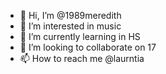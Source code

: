 - 👋 Hi, I’m @1989meredith
- 👀 I’m interested in music
- 🌱 I’m currently learning in HS
- 💞️ I’m looking to collaborate on 17
- 📫 How to reach me @laurntia

<!---
1989meredith/1989meredith is a ✨ special ✨ repository because its `README.md` (this file) appears on your GitHub profile.
You can click the Preview link to take a look at your changes.
--->
